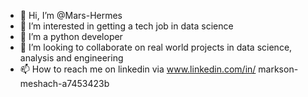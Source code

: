 - 👋 Hi, I’m @Mars-Hermes
- 👀 I’m interested in getting a tech job in data science 
- 🌱 I’m a python developer
- 💞️ I’m looking to collaborate on real world projects in data science, analysis and engineering
- 📫 How to reach me on linkedin via www.linkedin.com/in/
markson-meshach-a7453423b



<!---
Mars-Hermes/Mars-Hermes is a ✨ special ✨ repository because its `README.md` (this file) appears on your GitHub profile.
You can click the Preview link to take a look at your changes.
--->
